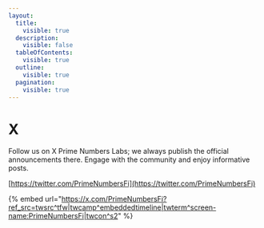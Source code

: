 ```yaml
---
layout:
  title:
    visible: true
  description:
    visible: false
  tableOfContents:
    visible: true
  outline:
    visible: true
  pagination:
    visible: true
---
```


# X

Follow us on X Prime Numbers Labs; we always publish the official announcements there. Engage with the community and enjoy informative posts.&#x20;

[https://twitter.com/PrimeNumbersFi](https://twitter.com/PrimeNumbersFi)

{% embed url="https://x.com/PrimeNumbersFi?ref_src=twsrc^tfw|twcamp^embeddedtimeline|twterm^screen-name:PrimeNumbersFi|twcon^s2" %}
